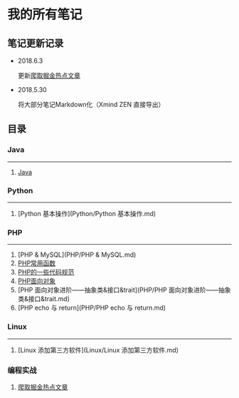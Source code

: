 # 我的所有笔记

## 笔记更新记录

- 2018.6.3

  更新[爬取掘金热点文章](./PHP/爬取掘金热点文章.md)

- 2018.5.30

  将大部分笔记Markdown化（Xmind ZEN 直接导出）

  

## 目录

### Java

---

1. [Java](java/java.md)

   

### Python

---

1. [Python 基本操作](Python/Python 基本操作.md)



### PHP

---

1. [PHP & MySQL](PHP/PHP & MySQL.md)
2. [PHP常用函数](PHP/PHP常用函数.md)
3. [PHP的一些代码规范](PHP/PHP的一些代码规范.md)
4. [PHP面向对象](PHP/PHP面向对象.md)
5. [PHP 面向对象进阶——抽象类&接口&trait](PHP/PHP 面向对象进阶——抽象类&接口&trait.md)
6. [PHP echo 与 return](PHP/PHP echo 与 return.md)

### Linux

---

1. [Linux 添加第三方软件](Linux/Linux 添加第三方软件.md)

### 编程实战

1. [爬取掘金热点文章](./PHP/爬取掘金热点文章.md)